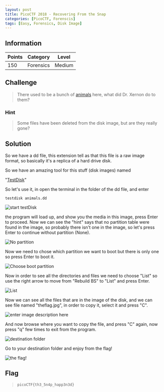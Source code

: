 ```yaml
---
layout: post
title: PicoCTF 2018 - Recovering From the Snap
categories: [PicoCTF, Forenscis]
tags: [Easy, Forensics, Disk Image]
---
```


## Information

| Points |Category  | Level|
|--|--|--|
| 150 | Forensics |Medium |

## Challenge

>There used to be a bunch of [animals](https://2018shell.picoctf.com/static/1603334c6d1519a49283974d0d480ffe/animals.dd) here, what did Dr. Xernon do to them?

### Hint

>Some files have been deleted from the disk image, but are they really gone?

## Solution

So we have a dd file, this extension  tell as that this file is a raw image format, so basically it's a replica of a hard drive disk.

So we have an amazing tool for this stuff (disk images) named 

"[TestDisk](https://www.cgsecurity.org/wiki/TestDisk)"

So let's use it, in open the terminal in the folder of the dd file, and enter

    testdisk animals.dd

![start testDisk](https://i.imgur.com/kZpDAfI.png)

the program will load up, and show you the media in this image, press Enter to proceed.
Now we can see the "hint" says that no partition table were found in the image, so probably there isn't one in the image, so let's press Enter to continue without partition (None).

![No partition](https://i.imgur.com/x0155il.png)

Now we need to chose which partition we want to boot but there is only one so press Enter to boot it.

![Choose boot partition](https://i.imgur.com/NMf3MUE.png)

Now in order to see all the directories and files we need to choose "List" so use the right arrow to move from "Rebuild BS" to "List" and press Enter.

![List](https://i.imgur.com/bnMSGsL.png)

Now we can see all the files that are in the image of the disk, and we can see file named "theflag.jpg", in order to copy it, select it and press "C".

![enter image description here](https://i.imgur.com/Z0gSNce.png)

And now browse where you want to copy the file, and press "C" again, now press "q" few times to exit from the program.

![destination folder](https://i.imgur.com/3i4Ai1A.png)

Go to your destination folder and enjoy from the flag!

![the flag!](https://i.imgur.com/WAsRz4t.png)

## Flag
> `picoCTF{th3_5n4p_happ3n3d}`
